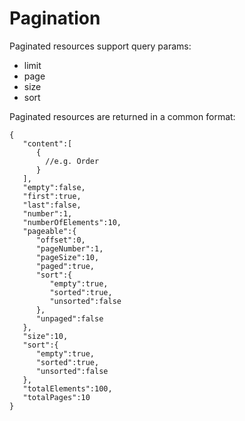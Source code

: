 # Pagination

Paginated resources support query params:
* limit
* page
* size
* sort

Paginated resources are returned in a common format:
```
{
   "content":[
      {
        //e.g. Order
      }
   ],
   "empty":false,
   "first":true,
   "last":false,
   "number":1,
   "numberOfElements":10,
   "pageable":{
      "offset":0,
      "pageNumber":1,
      "pageSize":10,
      "paged":true,
      "sort":{
         "empty":true,
         "sorted":true,
         "unsorted":false
      },
      "unpaged":false
   },
   "size":10,
   "sort":{
      "empty":true,
      "sorted":true,
      "unsorted":false
   },
   "totalElements":100,
   "totalPages":10
}
```